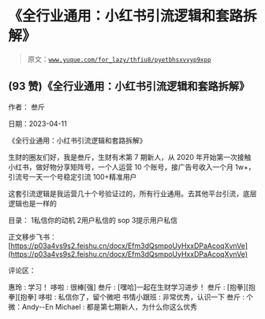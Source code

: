 # 《全行业通用：小红书引流逻辑和套路拆解》

> 原文：[`www.yuque.com/for_lazy/thfiu8/pyetbhsxvvyp9xpp`](https://www.yuque.com/for_lazy/thfiu8/pyetbhsxvvyp9xpp)



## (93 赞)《全行业通用：小红书引流逻辑和套路拆解》 

作者： 叁斤 

日期：2023-04-11 

《全行业通用：小红书引流逻辑和套路拆解》 

生财的圈友们好，我是叁斤，生财有术第 7 期新人，从 2020 年开始第一次接触小红书，做好物分享矩阵号，一个人运营 10 个账号，接广告号收入一个月 1w+，引流号一天一个号稳定引流 100+精准用户 

这套引流逻辑是我运营几十个号验证过的，所有行业通用。去其他平台引流，底层逻辑也是一样的 

目录： <ne-oli index-type="0"><ne-oli-i>1</ne-oli-i><ne-oli-c class="ne-oli-content" id="u17ea1820" data-lake-id="u17ea1820">私信你的动机</ne-oli-c></ne-oli> <ne-oli index-type="0"><ne-oli-i>2</ne-oli-i><ne-oli-c class="ne-oli-content" id="u4b7a9e74" data-lake-id="u4b7a9e74">用户私信的 sop</ne-oli-c></ne-oli> <ne-oli index-type="0"><ne-oli-i>3</ne-oli-i><ne-oli-c class="ne-oli-content" id="ued8ffa14" data-lake-id="ued8ffa14">提示用户私信</ne-oli-c></ne-oli> 

正文移步飞书：[https://p03a4vs9s2.feishu.cn/docx/Efm3dQsmpoUyHxxDPaAcoqXvnVe](https://p03a4vs9s2.feishu.cn/docx/Efm3dQsmpoUyHxxDPaAcoqXvnVe) 

评论区： 

惠玲 : 学习！ 哆啦 : 很棒[强] 叁斤 : [嘿哈]一起在生财学习进步！ 叁斤 : [抱拳][抱拳][抱拳] 哆啦 : 私信你了，留个微吧 书情小跟班 : 非常优秀，认识一下 叁斤 : 个微：Andy--En Michael : 都是第七期新人，为什么你这么优秀